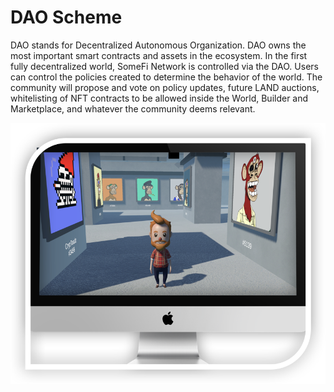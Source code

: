 # DAO Scheme

DAO stands for Decentralized Autonomous Organization. DAO owns the most important smart contracts and assets in the ecosystem. In the first fully decentralized world, SomeFi Network is controlled via the DAO. Users can control the policies created to determine the behavior of the world. The community will propose and vote on policy updates, future LAND auctions, whitelisting of NFT contracts to be allowed inside the World, Builder and Marketplace, and whatever the community deems relevant.

![](<../.gitbook/assets/image (3).png>)
